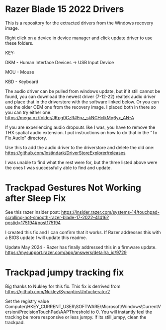 # Razer Blade 15 2022 Drivers
This is a repository for the extracted drivers from the Windows recovery image.

Right click on a device in device manager and click update driver to use these folders.

KEY:

DKM - Human Interface Devices -> USB Input Device

MOU - Mouse

KBD - Keyboard

The audio driver can be pulled from windows update, but if it still cannot be found, you can download the newest driver (7-12-22) realtek audio driver and place that in the driverstore with the software linked below. Or you can use the older OEM one from the recovery image. I placed both in there so you can try either one: https://mega.nz/folder/JKpg0CzR#Fpz_skNCHcIkMq6yx_AN-A

If you are experiencing audio dropouts like I was, you have to remove the THX spatial audio extension. I put instructions on how to do that in the "To Fix Audio" directory.

Use this to add the audio driver to the driverstore and delete the old one: https://github.com/lostindark/DriverStoreExplorer/releases

I was unable to find what the rest were for, but the three listed above were the ones I was successfully able to find and update.

# Trackpad Gestures Not Working after Sleep Fix

See this razer insider post: https://insider.razer.com/systems-14/touchpad-scrolling-not-smooth-razer-blade-17-2022-41416?postid=175194#post175194

I created this fix and I can confirm that it works. If Razer addresses this with a BIOS update I will update this readme.

Update May 2024 - Razer has finally addressed this in a firmware update. https://mysupport.razer.com/app/answers/detail/a_id/9729

# Trackpad jumpy tracking fix

Big thanks to Nukley for this fix. This fix is derrived from https://github.com/Nukley/SynapticsUnfuckerator2

Set the registry value Computer\HKEY_CURRENT_USER\SOFTWARE\Microsoft\Windows\CurrentVersion\PrecisionTouchPad\AAPThreshold to 0. You will instantly feel the tracking be more responsive or less jumpy. If its still jumpy, clean the trackpad.


